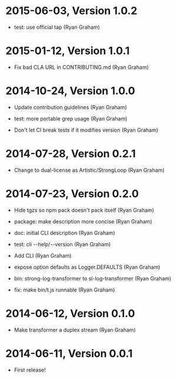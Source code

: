 2015-06-03, Version 1.0.2
=========================

 * test: use official tap (Ryan Graham)


2015-01-12, Version 1.0.1
=========================

 * Fix bad CLA URL in CONTRIBUTING.md (Ryan Graham)


2014-10-24, Version 1.0.0
=========================

 * Update contribution guidelines (Ryan Graham)

 * test: more portable grep usage (Ryan Graham)

 * Don't let CI break tests if it modifies version (Ryan Graham)


2014-07-28, Version 0.2.1
=========================

 * Change to dual-license as Artistic/StrongLoop (Ryan Graham)


2014-07-23, Version 0.2.0
=========================

 * Hide tgzs so npm pack doesn't pack itself (Ryan Graham)

 * package: make description more concise (Ryan Graham)

 * doc: initial CLI description (Ryan Graham)

 * test: cli --help/--version (Ryan Graham)

 * Add CLI (Ryan Graham)

 * expose option defaults as Logger.DEFAULTS (Ryan Graham)

 * bin: strong-log-transformer to sl-log-transformer (Ryan Graham)

 * fix: make bin/t.js runnable (Ryan Graham)


2014-06-12, Version 0.1.0
=========================

 * Make transformer a duplex stream (Ryan Graham)


2014-06-11, Version 0.0.1
=========================

 * First release!
